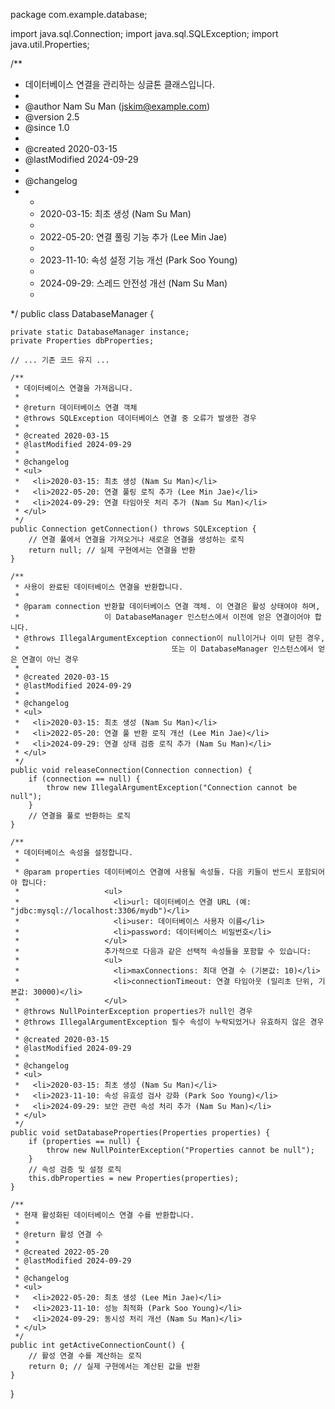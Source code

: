 package com.example.database;

import java.sql.Connection;
import java.sql.SQLException;
import java.util.Properties;

/**
 * 데이터베이스 연결을 관리하는 싱글톤 클래스입니다.
 * 
 * @author Nam Su Man (jskim@example.com)
 * @version 2.5
 * @since 1.0
 * 
 * @created 2020-03-15
 * @lastModified 2024-09-29
 * 
 * @changelog
 * <ul>
 *   <li>2020-03-15: 최초 생성 (Nam Su Man)</li>
 *   <li>2022-05-20: 연결 풀링 기능 추가 (Lee Min Jae)</li>
 *   <li>2023-11-10: 속성 설정 기능 개선 (Park Soo Young)</li>
 *   <li>2024-09-29: 스레드 안전성 개선 (Nam Su Man)</li>
 * </ul>
 */
public class DatabaseManager {
    
    private static DatabaseManager instance;
    private Properties dbProperties;
    
    // ... 기존 코드 유지 ...

    /**
     * 데이터베이스 연결을 가져옵니다.
     * 
     * @return 데이터베이스 연결 객체
     * @throws SQLException 데이터베이스 연결 중 오류가 발생한 경우
     * 
     * @created 2020-03-15
     * @lastModified 2024-09-29
     * 
     * @changelog
     * <ul>
     *   <li>2020-03-15: 최초 생성 (Nam Su Man)</li>
     *   <li>2022-05-20: 연결 풀링 로직 추가 (Lee Min Jae)</li>
     *   <li>2024-09-29: 연결 타임아웃 처리 추가 (Nam Su Man)</li>
     * </ul>
     */
    public Connection getConnection() throws SQLException {
        // 연결 풀에서 연결을 가져오거나 새로운 연결을 생성하는 로직
        return null; // 실제 구현에서는 연결을 반환
    }
    
    /**
     * 사용이 완료된 데이터베이스 연결을 반환합니다.
     * 
     * @param connection 반환할 데이터베이스 연결 객체. 이 연결은 활성 상태여야 하며,
     *                   이 DatabaseManager 인스턴스에서 이전에 얻은 연결이어야 합니다.
     * @throws IllegalArgumentException connection이 null이거나 이미 닫힌 경우,
     *                                  또는 이 DatabaseManager 인스턴스에서 얻은 연결이 아닌 경우
     * 
     * @created 2020-03-15
     * @lastModified 2024-09-29
     * 
     * @changelog
     * <ul>
     *   <li>2020-03-15: 최초 생성 (Nam Su Man)</li>
     *   <li>2022-05-20: 연결 풀 반환 로직 개선 (Lee Min Jae)</li>
     *   <li>2024-09-29: 연결 상태 검증 로직 추가 (Nam Su Man)</li>
     * </ul>
     */
    public void releaseConnection(Connection connection) {
        if (connection == null) {
            throw new IllegalArgumentException("Connection cannot be null");
        }
        // 연결을 풀로 반환하는 로직
    }
    
    /**
     * 데이터베이스 속성을 설정합니다.
     * 
     * @param properties 데이터베이스 연결에 사용될 속성들. 다음 키들이 반드시 포함되어야 합니다:
     *                   <ul>
     *                     <li>url: 데이터베이스 연결 URL (예: "jdbc:mysql://localhost:3306/mydb")</li>
     *                     <li>user: 데이터베이스 사용자 이름</li>
     *                     <li>password: 데이터베이스 비밀번호</li>
     *                   </ul>
     *                   추가적으로 다음과 같은 선택적 속성들을 포함할 수 있습니다:
     *                   <ul>
     *                     <li>maxConnections: 최대 연결 수 (기본값: 10)</li>
     *                     <li>connectionTimeout: 연결 타임아웃 (밀리초 단위, 기본값: 30000)</li>
     *                   </ul>
     * @throws NullPointerException properties가 null인 경우
     * @throws IllegalArgumentException 필수 속성이 누락되었거나 유효하지 않은 경우
     * 
     * @created 2020-03-15
     * @lastModified 2024-09-29
     * 
     * @changelog
     * <ul>
     *   <li>2020-03-15: 최초 생성 (Nam Su Man)</li>
     *   <li>2023-11-10: 속성 유효성 검사 강화 (Park Soo Young)</li>
     *   <li>2024-09-29: 보안 관련 속성 처리 추가 (Nam Su Man)</li>
     * </ul>
     */
    public void setDatabaseProperties(Properties properties) {
        if (properties == null) {
            throw new NullPointerException("Properties cannot be null");
        }
        // 속성 검증 및 설정 로직
        this.dbProperties = new Properties(properties);
    }
    
    /**
     * 현재 활성화된 데이터베이스 연결 수를 반환합니다.
     * 
     * @return 활성 연결 수
     * 
     * @created 2022-05-20
     * @lastModified 2024-09-29
     * 
     * @changelog
     * <ul>
     *   <li>2022-05-20: 최초 생성 (Lee Min Jae)</li>
     *   <li>2023-11-10: 성능 최적화 (Park Soo Young)</li>
     *   <li>2024-09-29: 동시성 처리 개선 (Nam Su Man)</li>
     * </ul>
     */
    public int getActiveConnectionCount() {
        // 활성 연결 수를 계산하는 로직
        return 0; // 실제 구현에서는 계산된 값을 반환
    }
}
